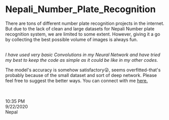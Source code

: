 # Nepali_Number_Plate_Recognition

There are tons of different number plate recognition projects in the internet. <br>
But due to the lack of clean and large datasets for Nepali Number plate recognition system, we are limited to some extent. However, giving it a go by collecting the best possible volume of images is always fun. 
<br><br>

<i>I have used very basic Convolutions in my Neural Network and have tried my best to keep the code as simple as it could be like in my other codes.
</i>

The model's accuracy is somehow satisfactory😜, seems overfitted-that's probably because of the small dataset and sort of deep network. Please feel free to suggest the better ways. You can connect with me <a href="https://www.linkedin.com/in/bishabpokharel/">here.</a>
 <br><br><br>

 10:35 PM<br>
 9/22/2020<br>
 Nepal
